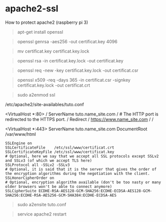 # apache2-ssl
How to protect apache2 (raspberry pi 3)

> apt-get install openssl

> openssl genrsa -aes256 -out certificat.key 4096

> mv certificat.key certificat.key.lock

> openssl rsa -in certificat.key.lock -out certificat.key

> openssl req -new -key certificat.key.lock -out certificat.csr

> openssl x509 -req -days 365 -in certificat.csr -signkey certificat.key.lock -out certificat.crt

> sudo a2enmod ssl



/etc/apache2/site-availables/tuto.conf



<VirtualHost *:80> /
    ServerName      tuto.name_site.com /
    # The HTTP port is redirected to the HTTPS port. /
    Redirect        / https://www.name_site.com /
</VirtualHost> /

<VirtualHost *:443>
    ServerName      tuto.name_site.com
    DocumentRoot    /var/www/html
        
    SSLEngine on
    SSLCertificateFile    /etc/ssl/www/certificat.crt
    SSLCertificateKeyFile /etc/ssl/www/certificat.key
    # Optional, here we say that we accept all SSL protocols except SSLv2 and SSLv3 (of which we accept TLS here)
    SSLProtocol all -SSLv2 -SSLv3
    # Optional, it is said that it is the server that gives the order of the encryption algorithms during the negotiation with the client.
    SSLHonorCipherOrder on
    # Optional, encryption algorithm available (don't be too nasty or many older browsers won't be able to connect anymore)
    SSLCipherSuite ECDHE-RSA-AES128-GCM-SHA256:ECDHE-ECDSA-AES128-GCM-SHA256:ECDHE-RSA-AES256-GCM-SHA384:ECDHE-ECDSA-AES
</VirtualHost>


> sudo a2ensite tuto.conf

> service apache2 restart
